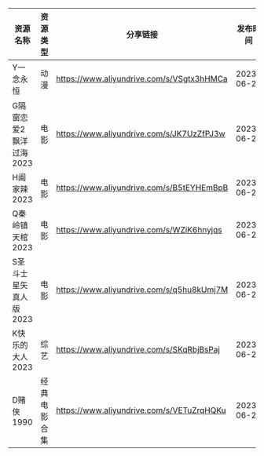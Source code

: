 | 资源名称           | 资源类型   | 分享链接                                      | 发布时间       |
| -------------- | ------ | ----------------------------------------- | ---------- |
| Y一念永恒          | 动漫     | https://www.aliyundrive.com/s/VSgtx3hHMCa | 2023-06-27 |
| G隔窗恋爱2飘洋过海2023 | 电影     | https://www.aliyundrive.com/s/JK7UzZfPJ3w | 2023-06-27 |
| H阖家辣2023       | 电影     | https://www.aliyundrive.com/s/B5tEYHEmBpB | 2023-06-27 |
| Q秦岭镇天棺2023     | 电影     | https://www.aliyundrive.com/s/WZiK6hnyjqs | 2023-06-27 |
| S圣斗士星矢真人版2023  | 电影     | https://www.aliyundrive.com/s/q5hu8kUmj7M | 2023-06-27 |
| K快乐的大人2023     | 综艺     | https://www.aliyundrive.com/s/SKqRbjBsPaj | 2023-06-27 |
| D赌侠1990        | 经典电影合集 | https://www.aliyundrive.com/s/VETuZrqHQKu | 2023-06-27 |

